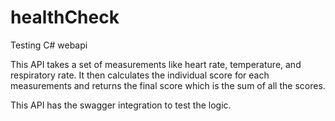 # healthCheck
Testing C# webapi

This API takes a set of measurements like heart rate, temperature, and respiratory rate. It then calculates the individual score for each measurements and returns the final score which is the sum of all the scores.

This API has the swagger integration to test the logic.

